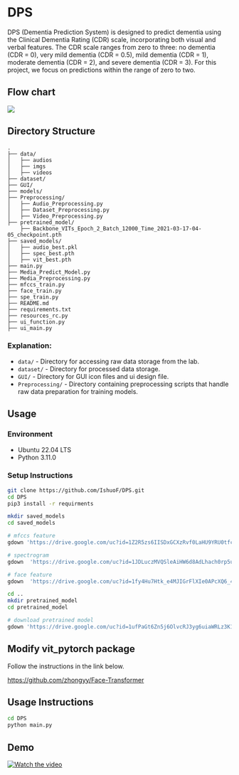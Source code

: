 # DPS

DPS (Dementia Prediction System) is designed to predict dementia using the Clinical Dementia Rating (CDR) scale, incorporating both visual and verbal features. 
The CDR scale ranges from zero to three: no dementia (CDR = 0), very mild dementia (CDR = 0.5), mild dementia (CDR = 1), 
moderate dementia (CDR = 2), and severe dementia (CDR = 3). For this project, we focus on predictions within the range of zero to two.

## Flow chart
![](https://drive.google.com/u/2/uc?id=1JEmc1UOXNXzs7wF_rctPuTkwxK9ifiJD&export=download)

## Directory Structure

```
.
├── data/
│   ├── audios
│   ├── imgs
│   ├── videos
├── dataset/
├── GUI/
├── models/
├── Preprocessing/
│   ├── Audio_Preprocessing.py
│   ├── Dataset_Preprocessing.py
│   ├── Video_Preprocessing.py
├── pretrained_model/
    ├── Backbone_VITs_Epoch_2_Batch_12000_Time_2021-03-17-04-05_checkpoint.pth
├── saved_models/
│   ├── audio_best.pkl
│   ├── spec_best.pth
│   ├── vit_best.pth
├── main.py
├── Media_Predict_Model.py
├── Media_Preprocessing.py
├── mfccs_train.py
├── face_train.py
├── spe_train.py
├── README.md
├── requirements.txt
├── resources_rc.py
├── ui_function.py
├── ui_main.py

```
### Explanation:
- `data/` - Directory for accessing raw data storage from the lab.
- `dataset/` - Directory for processed data storage.
- `GUI/`  - Directory for GUI icon files and ui design file.
-  `Preprocessing/` - Directory containing preprocessing scripts that handle raw data preparation for training models.

## Usage
### Environment
- Ubuntu 22.04 LTS
- Python 3.11.0


### Setup Instructions
```bash
git clone https://github.com/IshuoF/DPS.git
cd DPS
pip3 install -r requirments

mkdir saved_models
cd saved_models

# mfccs feature
gdown 'https://drive.google.com/uc?id=1Z2R5zs6IISDxGCXzRvf0LaHU9YRU0tfc'

# spectrogram
gdown  'https://drive.google.com/uc?id=1JDLuczMVQSleAiHW6d8AdLhach0rp5u_'

# face feature
gdown  'https://drive.google.com/uc?id=1fy4Hu7Htk_e4MJIGrFlXIe0APcXQ6_4Z'

cd ..
mkdir pretrained_model
cd pretrained_model

# download pretrained model
gdown 'https://drive.google.com/uc?id=1ufPaGt6Zn5j6OlvcRJ3yg6uiaWRLz3K1'
```

## Modify vit_pytorch package
Follow the instructions in the link below.

https://github.com/zhongyy/Face-Transformer

## Usage Instructions
```bash
cd DPS
python main.py
```

## Demo 
[![Watch the video](https://img.youtube.com/vi/k4LeckMrtfY/0.jpg)](https://youtu.be/k4LeckMrtfY)

